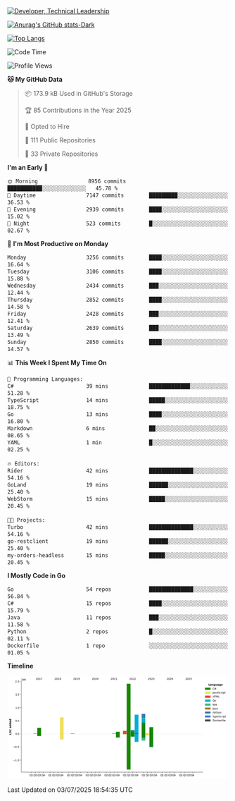 <div>
  <a href="https://www.linkedin.com/in/arielpineiro/" target="_blank" rel="nofollow noopener noreferrer">
    <img src="https://img.shields.io/badge/-LinkedIn-%230077B5?style=for-the-badge&logo=linkedin&logoColor=white" alt="Developer, Technical Leadership" title="Ariel Piñeiro">
  </a>
</div>

[![Anurag's GitHub stats-Dark](https://github-readme-stats.vercel.app/api?username=arielsrv&show_icons=true&theme=dark#gh-dark-mode-only)](https://github.com/anuraghazra/github-readme-stats#gh-dark-mode-only)

[![Top Langs](https://github-readme-stats.vercel.app/api/top-langs/?username=arielsrv&layout=compact&langs_count=10&theme=dark#gh-dark-mode-only)](https://github.com/anuraghazra/github-readme-stats&theme=dark#gh-dark-mode-only)

<!--START_SECTION:waka-->
![Code Time](http://img.shields.io/badge/Code%20Time-1%2C342%20hrs%2059%20mins-blue)

![Profile Views](http://img.shields.io/badge/Profile%20Views-1-blue)

**🐱 My GitHub Data** 

> 📦 173.9 kB Used in GitHub's Storage 
 > 
> 🏆 85 Contributions in the Year 2025
 > 
> 💼 Opted to Hire
 > 
> 📜 111 Public Repositories 
 > 
> 🔑 33 Private Repositories 
 > 
**I'm an Early 🐤** 

```text
🌞 Morning                8956 commits        ███████████░░░░░░░░░░░░░░   45.78 % 
🌆 Daytime                7147 commits        █████████░░░░░░░░░░░░░░░░   36.53 % 
🌃 Evening                2939 commits        ████░░░░░░░░░░░░░░░░░░░░░   15.02 % 
🌙 Night                  523 commits         █░░░░░░░░░░░░░░░░░░░░░░░░   02.67 % 
```
📅 **I'm Most Productive on Monday** 

```text
Monday                   3256 commits        ████░░░░░░░░░░░░░░░░░░░░░   16.64 % 
Tuesday                  3106 commits        ████░░░░░░░░░░░░░░░░░░░░░   15.88 % 
Wednesday                2434 commits        ███░░░░░░░░░░░░░░░░░░░░░░   12.44 % 
Thursday                 2852 commits        ████░░░░░░░░░░░░░░░░░░░░░   14.58 % 
Friday                   2428 commits        ███░░░░░░░░░░░░░░░░░░░░░░   12.41 % 
Saturday                 2639 commits        ███░░░░░░░░░░░░░░░░░░░░░░   13.49 % 
Sunday                   2850 commits        ████░░░░░░░░░░░░░░░░░░░░░   14.57 % 
```


📊 **This Week I Spent My Time On** 

```text
💬 Programming Languages: 
C#                       39 mins             █████████████░░░░░░░░░░░░   51.28 % 
TypeScript               14 mins             █████░░░░░░░░░░░░░░░░░░░░   18.75 % 
Go                       13 mins             ████░░░░░░░░░░░░░░░░░░░░░   16.80 % 
Markdown                 6 mins              ██░░░░░░░░░░░░░░░░░░░░░░░   08.65 % 
YAML                     1 min               █░░░░░░░░░░░░░░░░░░░░░░░░   02.25 % 

🔥 Editors: 
Rider                    42 mins             ██████████████░░░░░░░░░░░   54.16 % 
GoLand                   19 mins             ██████░░░░░░░░░░░░░░░░░░░   25.40 % 
WebStorm                 15 mins             █████░░░░░░░░░░░░░░░░░░░░   20.45 % 

🐱‍💻 Projects: 
Turbo                    42 mins             ██████████████░░░░░░░░░░░   54.16 % 
go-restclient            19 mins             ██████░░░░░░░░░░░░░░░░░░░   25.40 % 
my-orders-headless       15 mins             █████░░░░░░░░░░░░░░░░░░░░   20.45 % 
```

**I Mostly Code in Go** 

```text
Go                       54 repos            ██████████████░░░░░░░░░░░   56.84 % 
C#                       15 repos            ████░░░░░░░░░░░░░░░░░░░░░   15.79 % 
Java                     11 repos            ███░░░░░░░░░░░░░░░░░░░░░░   11.58 % 
Python                   2 repos             █░░░░░░░░░░░░░░░░░░░░░░░░   02.11 % 
Dockerfile               1 repo              ░░░░░░░░░░░░░░░░░░░░░░░░░   01.05 % 
```



**Timeline**

![Lines of Code chart](https://raw.githubusercontent.com/arielsrv/arielsrv/main/assets/bar_graph.png)


 Last Updated on 03/07/2025 18:54:35 UTC
<!--END_SECTION:waka-->

